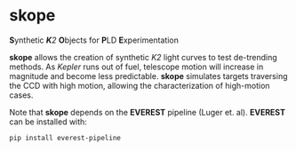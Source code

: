 # skope
**S**ynthetic ***K**2* **O**bjects for **P**LD **E**xperimentation

**skope** allows the creation of synthetic *K2* light curves to test de-trending methods. As *Kepler* runs out of fuel, telescope motion will increase in magnitude and become less predictable. **skope** simulates targets traversing the CCD with high motion, allowing the characterization of high-motion cases.

Note that **skope** depends on the **EVEREST** pipeline (Luger et. al). **EVEREST** can be installed with:
<pre><code>pip install everest-pipeline</code></pre>

